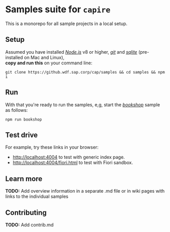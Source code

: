 # Samples suite for `capire`

This is a monorepo for all sample projects in a local setup.<br>


## Setup

Assumed you have installed
[_Node.js_](https://nodejs.org) v8 or higher,
[_git_](https://git-scm.com) and
[_sqlite_](https://sqlite.org) (pre-installed on Mac and Linux),<br>
**copy and run this** on your command line:

    git clone https://github.wdf.sap.corp/cap/samples && cd samples && npm i


## Run

With that you're ready to run the samples, e,g, start the [_bookshop_](packages/bookshop) sample as follows:

    npm run bookshop

## Test drive

For example, try these links in your browser:
- <http://localhost:4004> to test with generic index page.
- <http://localhost:4004/fiori.html> to test with Fiori sandbox.


## Learn more

**TODO:** Add overview information in a separate .md file or in wiki pages with links to the individual samples


## Contributing

**TODO:** Add contrib.md
